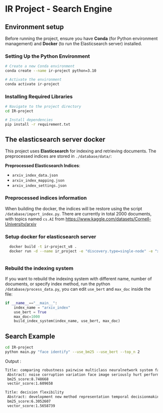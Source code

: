 
# IR Project - Search Engine 

## Environment setup
Before running the project, ensure you have **Conda** (for Python environment management) and **Docker** (to run the Elasticsearch server) installed.

### Setting Up the Python Environment
```bash
# Create a new Conda environment
conda create --name ir-project python=3.10

# Activate the environment
conda activate ir-project
```

### Installing Required Libraries
```bash
# Navigate to the project directory
cd IR-project

# Install dependencies
pip install -r requirement.txt
```

## The elasticsearch server docker
This project uses **Elasticsearch** for indexing and retrieving documents. The preprocessed indices are stored in `./database/data/`:

**Preprocessed Elasticsearch Indices**:
- `arxiv_index_data.json`
- `arxiv_index_mapping.json`
- `arxiv_index_settings.json`
  
### Preprocessed indices information
When building the docker, the indices will be restore using the script ` /database/import_index.py `. There are currently in total 2000 documents, with topics named `cs.AI` from https://www.kaggle.com/datasets/Cornell-University/arxiv

### Setup docker for elasticsearch server
```bash
  docker build -t ir-project_v8 .
  docker run -d --name ir_project -e "discovery.type=single-node" -e "xpack.security.enabled=false" -p 9200:9200 ir-project_v8
  
```
### Rebuild the indexing system
If you want to rebuild the indexing system with different name, number of documents, or specify index method, run the python ` /database/process_data.py `, you can edit `use_bert` and `max_doc` inside the file:
```python
if __name__=="__main__":
    index_name = "arxiv_index"
    use_bert = True
    max_doc=1000
    build_index_system(index_name, use_bert, max_doc)
```


## Search Example
```bash
cd IR-project
python main.py "face identify" --use_bm25 --use_bert --top_n 2
```
Output :
```bash
Title: comparing robustness pairwise multiclass neuralnetwork system face recognition
 Abstract: noise corruption variation face image seriously hurt performance face recognition system make system robust multiclass neuralnetwork classifier capable learning noisy data suggested however large face data set system provide robustness high level paper explore pairwise neuralnetwork system alternative approach improving robustness face recognition experiment approach shown outperform multiclass neuralnetwork system term predictive accuracy face image corrupted noise     
 bm25_score:8.748668
 vector_score:1.609658

Title: decision flexibility
 Abstract: development new method representation temporal decisionmaking requires principled basis characterizing measuring flexibility decision strategy face uncertainty goal paper provide framework theory observing decision policy behave face informational perturbation gain clue might behave face unanticipated possibly unarticulated uncertainty end find beneficial distinguish two type uncertainty small world large world uncertainty first type resolved posing unambiguous question clairvoyant anchored welldefined aspect decision frame second type troublesome yet often greater interest address issue flexibility type uncertainty resolved consulting psychic next observe one approach flexibility used economics literature already implicitly accounted maximum expected utility meu principle decision theory though simple observation establishes context illuminating notion flexibility term flexibility respect information revelation show perform flexibility analysis static ie single period decision problem using simple example observe flexible alternative thus identified necessarily meu alternative extend analysis dynamic ie multiperiod model demonstrate calculate value flexibility decision strategy allow downstream revision upstream commitment decision
 bm25_score:6.3052607
 vector_score:1.5658739
```



